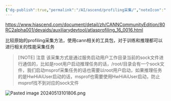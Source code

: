 ```yaml
---
{"dg-publish":true,"permalink":"/AI/ascend/profiling采集/","noteIcon":"3"}
---
```



https://www.hiascend.com/document/detail/zh/CANNCommunityEdition/80RC2alpha001/devaids/auxiliarydevtool/atlasprofiling_16_0016.html

比较原始的profiling采集方法，使用cann相关的工具包，对于训练和推理都可以进行相关的性能采集任务

> [!NOTE] 注意
> 该采集方式是通过服务启动用户工作目录当前的sock文件进行通信的，比如是root用户启动推理任务的话，/root/目录会有一个sock文件，我们启动msprof采集任务的话也需要以root用户启动，如果推理任务的是HwHiAiUser启动的话，msprof也需要使用HwHiAiUser启动，防止msprof找不到对应的sock文件

![Pasted image 20240513101806.png](/img/user/AI/ascend/attachments/Pasted%20image%2020240513101806.png)